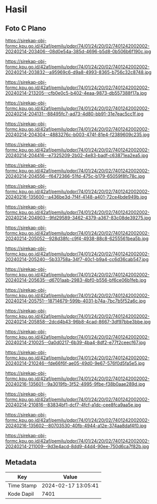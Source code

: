 # Hasil

## Foto C Plano

https://sirekap-obj-formc.kpu.go.id/42af/pemilu/pdpr/74/01/24/20/02/7401242002002-20240214-203406--08d0e54a-385d-4696-b5d8-0b506b6f190c.jpg

https://sirekap-obj-formc.kpu.go.id/42af/pemilu/pdpr/74/01/24/20/02/7401242002002-20240214-203832--a95969c6-d9a8-4993-8365-b756c32c8748.jpg

https://sirekap-obj-formc.kpu.go.id/42af/pemilu/pdpr/74/01/24/20/02/7401242002002-20240214-213205--cfb0e0c5-b402-4eaa-9873-db557388f17a.jpg

https://sirekap-obj-formc.kpu.go.id/42af/pemilu/pdpr/74/01/24/20/02/7401242002002-20240214-204131--88495fc7-ad73-4d80-bb91-31e7eac5cc1f.jpg

https://sirekap-obj-formc.kpu.go.id/42af/pemilu/pdpr/74/01/24/20/02/7401242002002-20240214-204304--4883276c-b003-474f-81e4-f2389609c235.jpg

https://sirekap-obj-formc.kpu.go.id/42af/pemilu/pdpr/74/01/24/20/02/7401242002002-20240214-204416--e7325209-2b02-4e83-badf-c63871ea2ea5.jpg

https://sirekap-obj-formc.kpu.go.id/42af/pemilu/pdpr/74/01/24/20/02/7401242002002-20240214-204556--f6472366-51fd-475c-b179-65059f8fc78c.jpg

https://sirekap-obj-formc.kpu.go.id/42af/pemilu/pdpr/74/01/24/20/02/7401242002002-20240216-135600--a436be3d-7f4f-4148-a401-72ce4bde949b.jpg

https://sirekap-obj-formc.kpu.go.id/42af/pemilu/pdpr/74/01/24/20/02/7401242002002-20240214-204903--9fd29589-3462-4379-a367-83c08de39275.jpg

https://sirekap-obj-formc.kpu.go.id/42af/pemilu/pdpr/74/01/24/20/02/7401242002002-20240214-205052--928d38fc-c9f4-4938-88c8-6255561bea5b.jpg

https://sirekap-obj-formc.kpu.go.id/42af/pemilu/pdpr/74/01/24/20/02/7401242002002-20240214-205240--5b33758a-34f7-40c1-b9a4-cc6d36cab547.jpg

https://sirekap-obj-formc.kpu.go.id/42af/pemilu/pdpr/74/01/24/20/02/7401242002002-20240214-205635--d6701aab-2983-4bf0-b556-bf6ce06b1feb.jpg

https://sirekap-obj-formc.kpu.go.id/42af/pemilu/pdpr/74/01/24/20/02/7401242002002-20240214-205751--18714679-599b-4031-b74a-7bc7b5f52a6c.jpg

https://sirekap-obj-formc.kpu.go.id/42af/pemilu/pdpr/74/01/24/20/02/7401242002002-20240214-205858--2dcd4b43-96b8-4cad-8667-3df97bbe3bbe.jpg

https://sirekap-obj-formc.kpu.go.id/42af/pemilu/pdpr/74/01/24/20/02/7401242002002-20240214-210025--0a0d0217-6b39-4ba4-8df2-e77f2ceecf67.jpg

https://sirekap-obj-formc.kpu.go.id/42af/pemilu/pdpr/74/01/24/20/02/7401242002002-20240214-210246--fde66f6f-ae05-49d0-9e67-576f0d5fa5e5.jpg

https://sirekap-obj-formc.kpu.go.id/42af/pemilu/pdpr/74/01/24/20/02/7401242002002-20240216-135601--9a3019fb-3f52-4995-9fbe-f38b0aae289d.jpg

https://sirekap-obj-formc.kpu.go.id/42af/pemilu/pdpr/74/01/24/20/02/7401242002002-20240214-210816--83834bf1-dcf7-4fcf-a1dc-cee8fca9aa5e.jpg

https://sirekap-obj-formc.kpu.go.id/42af/pemilu/pdpr/74/01/24/20/02/7401242002002-20240216-135602--80703530-40fb-4944-a12e-374aa8daf4f0.jpg

https://sirekap-obj-formc.kpu.go.id/42af/pemilu/pdpr/74/01/24/20/02/7401242002002-20240214-211009--9d3e4acd-8dd9-44d4-90ee-750d6ca7f82b.jpg


## Metadata

| Key        | Value               |
| ---------- | ------------------- |
| Time Stamp | 2024-02-17 13:05:41 |
| Kode Dapil | 7401                |



